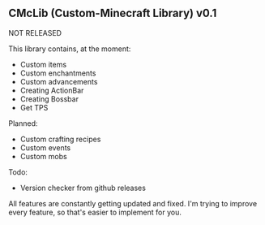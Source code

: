 ## CMcLib (**C**ustom-**M**ine**c**raft **Lib**rary) v0.1
NOT RELEASED

This library contains, at the moment:
- Custom items
- Custom enchantments
- Custom advancements
- Creating ActionBar
- Creating Bossbar
- Get TPS

Planned:
- Custom crafting recipes
- Custom events
- Custom mobs

Todo:
- Version checker from github releases

All features are constantly getting updated and fixed. 
I'm trying to improve every feature, so that's easier to implement for you.
